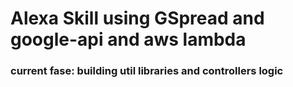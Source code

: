 # Alexa Skill using GSpread and google-api and aws lambda
### current fase: building util libraries and controllers logic
